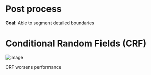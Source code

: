 # Post process


**Goal**: Able to segment detailed boundaries

# Conditional Random Fields (CRF)

![image](https://user-images.githubusercontent.com/48243487/180596365-f845ba91-09d8-4e0e-acc2-7d228b45ea7a.png)

CRF worsens performance
